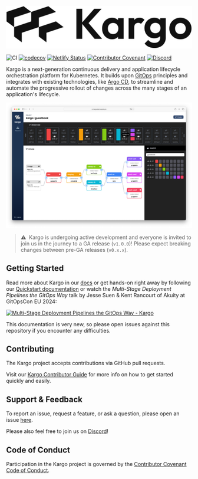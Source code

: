 ![Kargo by Akuity, creators of Argo](kargo-logo.png)

![CI](https://github.com/akuity/kargo/actions/workflows/ci.yaml/badge.svg)
[![codecov](https://codecov.io/gh/akuity/kargo/branch/main/graph/badge.svg?token=FGUq4netA6)](https://codecov.io/gh/akuity/kargo)
[![Netlify Status](https://api.netlify.com/api/v1/badges/71b4c2e1-5e8b-4927-ad1f-b475bae59e90/deploy-status)](https://app.netlify.com/sites/docs-kargo-io/deploys)
[![Contributor Covenant](https://img.shields.io/badge/Contributor%20Covenant-2.1-4baaaa.svg)](CODE_OF_CONDUCT.md)
[![Discord](https://img.shields.io/discord/1138942074998235187?logo=discord&logoColor=ffffff&label=discord
)](https://akuity.community)


Kargo is a next-generation continuous delivery and application lifecycle
orchestration platform for Kubernetes. It builds upon
[GitOps](https://opengitops.dev/) principles and integrates with existing
technologies, like [Argo CD](https://argoproj.github.io/cd/), to streamline and
automate the progressive rollout of changes across the many stages of an
application's lifecycle.

![Screenshot](docs/static/img/screenshot.png)

> ⚠️&nbsp;&nbsp;Kargo is undergoing active development and everyone is invited
> to join us in the journey to a GA release (`v1.0.0`)! Please expect breaking changes
> between pre-GA releases (`v0.x.x`).

## Getting Started

Read more about Kargo in our [docs](https://docs.kargo.io) or get hands-on
right away by following our 
[Quickstart documentation](https://docs.kargo.io/quickstart) or watch the *Multi-Stage Deployment Pipelines the GitOps Way* talk by Jesse Suen & Kent Rancourt of Akuity at GitOpsCon EU 2024:

[![Multi-Stage Deployment Pipelines the GitOps Way - Kargo](https://img.youtube.com/vi/0B_JODxyK0w/0.jpg)](https://youtu.be/0B_JODxyK0w)

This documentation is very new, so please open issues against this repository if
you encounter any difficulties.

## Contributing

The Kargo project accepts contributions via GitHub pull requests.

Visit our
[Kargo Contributor Guide](https://docs.kargo.io/contributor-guide/) for more
info on how to get started quickly and easily.

## Support & Feedback

To report an issue, request a feature, or ask a question, please open an issue
[here](https://github.com/akuity/kargo/issues).

Please also feel free to join us on [Discord](https://discord.gg/dHJBZw6ewT)!

## Code of Conduct

Participation in the Kargo project is governed by the
[Contributor Covenant Code of Conduct](https://docs.kargo.io/contributor-guide/code-of-conduct/).
